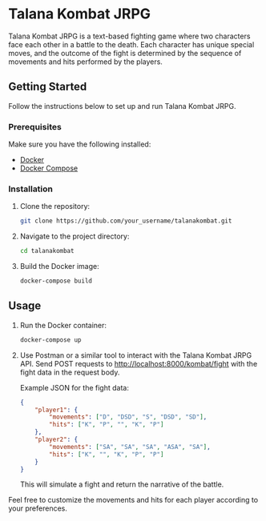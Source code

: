# Talana Kombat JRPG

Talana Kombat JRPG is a text-based fighting game where two characters face each other in a battle to the death. Each character has unique special moves, and the outcome of the fight is determined by the sequence of movements and hits performed by the players.

## Getting Started

Follow the instructions below to set up and run Talana Kombat JRPG.

### Prerequisites

Make sure you have the following installed:

- [Docker](https://www.docker.com/)
- [Docker Compose](https://docs.docker.com/compose/)

### Installation

1. Clone the repository:

    ```bash 
   git clone https://github.com/your_username/talanakombat.git
    ```

2. Navigate to the project directory:

    ```bash
    cd talanakombat
    ```

3. Build the Docker image:

    ```bash
    docker-compose build
    ```

## Usage

1. Run the Docker container:

    ```bash
    docker-compose up
    ```

2. Use Postman or a similar tool to interact with the Talana Kombat JRPG API. Send POST requests to [http://localhost:8000/kombat/fight](http://localhost:8000/kombat/fight) with the fight data in the request body.

    Example JSON for the fight data:

    ```json
    {
        "player1": {
            "movements": ["D", "DSD", "S", "DSD", "SD"],
            "hits": ["K", "P", "", "K", "P"]
        },
        "player2": {
            "movements": ["SA", "SA", "SA", "ASA", "SA"],
            "hits": ["K", "", "K", "P", "P"]
        }
    }
    ```

    This will simulate a fight and return the narrative of the battle.

Feel free to customize the movements and hits for each player according to your preferences.
